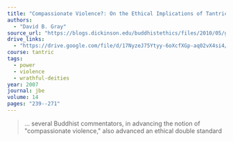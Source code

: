 ```yaml
---
title: "Compassionate Violence?: On the Ethical Implications of Tantric Buddhist Ritual"
authors:
  - "David B. Gray"
source_url: "https://blogs.dickinson.edu/buddhistethics/files/2010/05/gray-article.pdf"
drive_links:
  - "https://drive.google.com/file/d/17NyzeJ75Ytyy-6oXcfXGp-aq02vX4si4/view?usp=drivesdk"
course: tantric
tags:
  - power
  - violence
  - wrathful-deities
year: 2007
journal: jbe
volume: 14
pages: "239--271"
---
```


> … several Buddhist commentators, in advancing the notion of "compassionate violence," also advanced an ethical double standard
